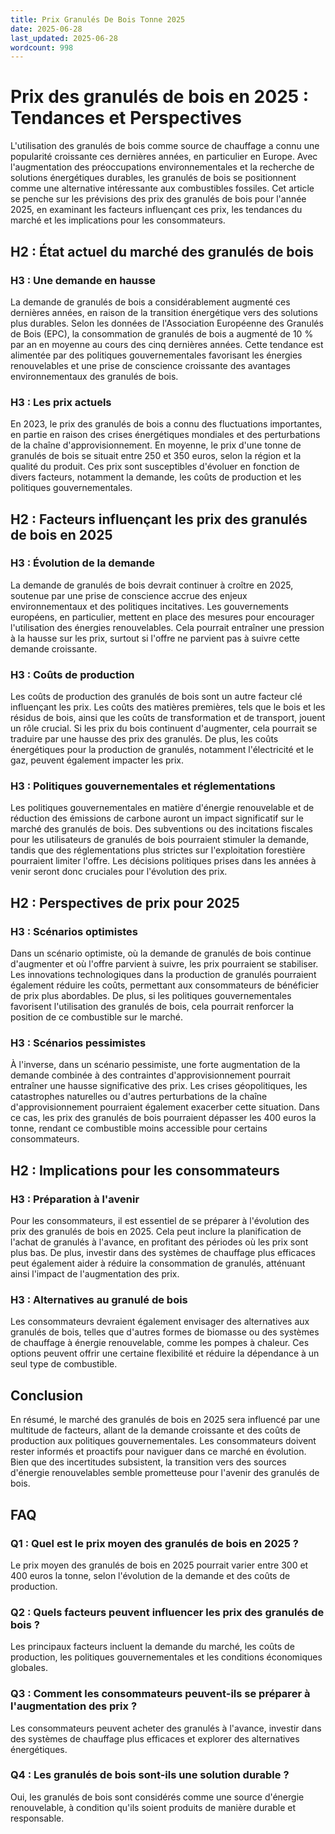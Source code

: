 ```yaml
---
title: Prix Granulés De Bois Tonne 2025
date: 2025-06-28
last_updated: 2025-06-28
wordcount: 998
---
```


# Prix des granulés de bois en 2025 : Tendances et Perspectives

L'utilisation des granulés de bois comme source de chauffage a connu une popularité croissante ces dernières années, en particulier en Europe. Avec l'augmentation des préoccupations environnementales et la recherche de solutions énergétiques durables, les granulés de bois se positionnent comme une alternative intéressante aux combustibles fossiles. Cet article se penche sur les prévisions des prix des granulés de bois pour l'année 2025, en examinant les facteurs influençant ces prix, les tendances du marché et les implications pour les consommateurs.

## H2 : État actuel du marché des granulés de bois

### H3 : Une demande en hausse

La demande de granulés de bois a considérablement augmenté ces dernières années, en raison de la transition énergétique vers des solutions plus durables. Selon les données de l'Association Européenne des Granulés de Bois (EPC), la consommation de granulés de bois a augmenté de 10 % par an en moyenne au cours des cinq dernières années. Cette tendance est alimentée par des politiques gouvernementales favorisant les énergies renouvelables et une prise de conscience croissante des avantages environnementaux des granulés de bois.

### H3 : Les prix actuels

En 2023, le prix des granulés de bois a connu des fluctuations importantes, en partie en raison des crises énergétiques mondiales et des perturbations de la chaîne d'approvisionnement. En moyenne, le prix d'une tonne de granulés de bois se situait entre 250 et 350 euros, selon la région et la qualité du produit. Ces prix sont susceptibles d'évoluer en fonction de divers facteurs, notamment la demande, les coûts de production et les politiques gouvernementales.

## H2 : Facteurs influençant les prix des granulés de bois en 2025

### H3 : Évolution de la demande

La demande de granulés de bois devrait continuer à croître en 2025, soutenue par une prise de conscience accrue des enjeux environnementaux et des politiques incitatives. Les gouvernements européens, en particulier, mettent en place des mesures pour encourager l'utilisation des énergies renouvelables. Cela pourrait entraîner une pression à la hausse sur les prix, surtout si l'offre ne parvient pas à suivre cette demande croissante.

### H3 : Coûts de production

Les coûts de production des granulés de bois sont un autre facteur clé influençant les prix. Les coûts des matières premières, tels que le bois et les résidus de bois, ainsi que les coûts de transformation et de transport, jouent un rôle crucial. Si les prix du bois continuent d'augmenter, cela pourrait se traduire par une hausse des prix des granulés. De plus, les coûts énergétiques pour la production de granulés, notamment l'électricité et le gaz, peuvent également impacter les prix.

### H3 : Politiques gouvernementales et réglementations

Les politiques gouvernementales en matière d'énergie renouvelable et de réduction des émissions de carbone auront un impact significatif sur le marché des granulés de bois. Des subventions ou des incitations fiscales pour les utilisateurs de granulés de bois pourraient stimuler la demande, tandis que des réglementations plus strictes sur l'exploitation forestière pourraient limiter l'offre. Les décisions politiques prises dans les années à venir seront donc cruciales pour l'évolution des prix.

## H2 : Perspectives de prix pour 2025

### H3 : Scénarios optimistes

Dans un scénario optimiste, où la demande de granulés de bois continue d'augmenter et où l'offre parvient à suivre, les prix pourraient se stabiliser. Les innovations technologiques dans la production de granulés pourraient également réduire les coûts, permettant aux consommateurs de bénéficier de prix plus abordables. De plus, si les politiques gouvernementales favorisent l'utilisation des granulés de bois, cela pourrait renforcer la position de ce combustible sur le marché.

### H3 : Scénarios pessimistes

À l'inverse, dans un scénario pessimiste, une forte augmentation de la demande combinée à des contraintes d'approvisionnement pourrait entraîner une hausse significative des prix. Les crises géopolitiques, les catastrophes naturelles ou d'autres perturbations de la chaîne d'approvisionnement pourraient également exacerber cette situation. Dans ce cas, les prix des granulés de bois pourraient dépasser les 400 euros la tonne, rendant ce combustible moins accessible pour certains consommateurs.

## H2 : Implications pour les consommateurs

### H3 : Préparation à l'avenir

Pour les consommateurs, il est essentiel de se préparer à l'évolution des prix des granulés de bois en 2025. Cela peut inclure la planification de l'achat de granulés à l'avance, en profitant des périodes où les prix sont plus bas. De plus, investir dans des systèmes de chauffage plus efficaces peut également aider à réduire la consommation de granulés, atténuant ainsi l'impact de l'augmentation des prix.

### H3 : Alternatives au granulé de bois

Les consommateurs devraient également envisager des alternatives aux granulés de bois, telles que d'autres formes de biomasse ou des systèmes de chauffage à énergie renouvelable, comme les pompes à chaleur. Ces options peuvent offrir une certaine flexibilité et réduire la dépendance à un seul type de combustible.

## Conclusion

En résumé, le marché des granulés de bois en 2025 sera influencé par une multitude de facteurs, allant de la demande croissante et des coûts de production aux politiques gouvernementales. Les consommateurs doivent rester informés et proactifs pour naviguer dans ce marché en évolution. Bien que des incertitudes subsistent, la transition vers des sources d'énergie renouvelables semble prometteuse pour l'avenir des granulés de bois.

## FAQ

### Q1 : Quel est le prix moyen des granulés de bois en 2025 ?

Le prix moyen des granulés de bois en 2025 pourrait varier entre 300 et 400 euros la tonne, selon l'évolution de la demande et des coûts de production.

### Q2 : Quels facteurs peuvent influencer les prix des granulés de bois ?

Les principaux facteurs incluent la demande du marché, les coûts de production, les politiques gouvernementales et les conditions économiques globales.

### Q3 : Comment les consommateurs peuvent-ils se préparer à l'augmentation des prix ?

Les consommateurs peuvent acheter des granulés à l'avance, investir dans des systèmes de chauffage plus efficaces et explorer des alternatives énergétiques.

### Q4 : Les granulés de bois sont-ils une solution durable ?

Oui, les granulés de bois sont considérés comme une source d'énergie renouvelable, à condition qu'ils soient produits de manière durable et responsable.
